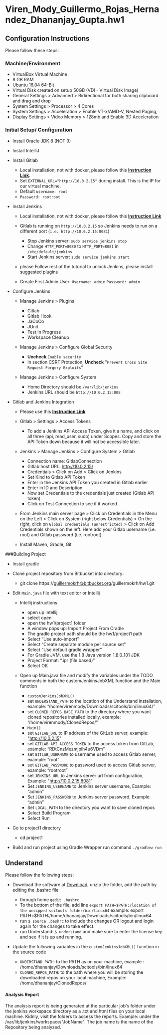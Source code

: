 # Viren_Mody_Guillermo_Rojas_Hernandez_Dhananjay_Gupta.hw1

Configuration Instructions
--- 
Please follow these steps:  

### Machine/Environment

+ VirtualBox Virtual Machine
+ 8 GB RAM
+ Ubuntu 16.04 64-Bit
+ Virtual Disk created on setup 50GB (VDI - Virtual Disk Image)
+ General Settings > Advanced > Bidirectional for both sharing clipboard and drag and drop
+ System Settings > Processor > 4 Cores
+ System Settings > Acceleration > Enable VT-x/AMD-V, Nested Paging, 
+ Display Settings > Video Memory >  128mb and Enable 3D Acceleration

### Initial Setup/ Configuration

* Install Oracle JDK 8 (NOT 9)
* Install IntelliJ
* Install Gitlab

  + Local installation, not with docker, please follow this [**Instruction Link**](https://about.gitlab.com/installation/#ubuntu).
  + Set `EXTERNAL_URL="http://10.0.2.15"` during install. This is the IP for our virtual machine.
  + Default `username: root`
  + `Password: rootroot`

* Install Jenkins

  + Local installation, not with docker, please follow this [**Instruction Link**](https://jenkins.io/doc/book/installing/#debian-ubuntu)
  + Gitlab is running on `http://10.0.2.15` so Jenkins needs to run on a different port (`i.e. http://10.0.2.15:8081`)
  
    - Stop Jenkins server: `sudo service jenkins stop`
    - Change `HTTP_PORT=8080` to `HTTP_PORT=8081` in `/etc/default/jenkins`
    - Start Jenkins server: `sudo service jenkins start`
  + please Follow rest of the tutorial to unlock Jenkins, please install suggested plugins
  + Create First Admin User: `Username: admin` `Password: admin`

* Configure Jenkins

  + Manage Jenkins > Plugins
  
    - Gitlab 
    - Gitlab Hook 
    - JaCoCo 
    - JUnit 
    - Test In Progress 
    - Workspace Cleanup
    
  + Manage Jenkins > Configure Global Security
  
    - **Uncheck** `Enable security`
    - In section CSRF Protection, **Uncheck** "`Prevent Cross Site Request Forgery Exploits`"

  + Manage Jenkins > Configure System

    - Home Directory should be `/var/lib/jenkins`
    - Jenkins URL should be `http://10.0.2.15:808`

* Gitlab and Jenkins Integration

  + Please use this [**Instruction Link**](https://www.swtestacademy.com/jenkins-gitlab-integration/)
  + Gitlab > Settings > Access Tokens

    - To add a Jenkins API Access Token, give it a name, and click on all three (api, read_user, sudo) under Scopes. Copy and store the API Token down because it will not be accessible later.

  + Jenkins > Manage Jenkins > Configure System > Gitlab

    - Connection name: GitlabConnection
    - Gitlab host URL: http://10.0.2.15/
    - Credentials > Click on Add > Click on Jenkins
    - Set Kind to Gitlab API Token
    - Enter in the Jenkins API Token you created in Gitlab earlier
    - Enter in ID and  Description
    - Now set Credentials to the credentials just created (Gitlab API token)
    - Click on Test Connection to see if it worked

  + From Jenkins main server page > Click on Credentials in the Menu on the Left > Click on System (right below Credentials) > On the right, click on `Global credentials (unrestricted)` > Click on Add Credentials shown on the left. Here add your Gitlab username (i.e. root) and Gitlab password (i.e. rootroot). 
  + Install Maven, Gradle, Git

###Building Project

* Install gradle
* Clone project repository from Bitbucket into directory:

  + git clone https://guillermokrh@bitbucket.org/guillermokrh/hw1.git

* Edit `Main.java` file with text editor or Intellij

  + Intellij instructions

    - open up intellij
    - select open
    - open the hw1/project1 folder
    - A window pops up: Import Project From Cradle
    - The gradle project path should be the hw1/project1 path
    - Select “Use auto-import”
    - Select “Create separate module per source set”
    - Select “Use default gradle wrapper”
    - For Gradle JVM, use the 1.8 Java version 1.8.0_101 JDK
    - Project Format: “.ipr (file based)”
    - Select OK
    
  + Open up Main.java file and modify the variables under the TODO comments in both the customJenkinsJobXML function and the Main function

    - `customJenkinsJobXML()`
    - set `UNDERSTAND_PATH` to the location of the Understand installation, example: “/home/virenmody/Downloads/scitools/bin/linux64/”
    - set `CLONED_REPOS_BASE_PATH` to the directory where you want cloned repositories installed locally, example: “/home/virenmody/ClonedRepos/”
    - `Main()`
    - set `GITLAB_URL` to IP address of the GitLab server, example: "http://10.0.2.15"
    - set `GITLAB_API_ACCESS_TOKEN` to the access token from GitLab, example: “RDtCnzMezmjpih4u6VDm”
    - set `GITLAB_USERNAME` to username used to access Gitlab server, example: “root”
    - set `GITLAB_PASSWORD` to password used to access Gitlab server, example: “rootroot”
    - set `JENKINS_URL` to Jenkins server url from configuration, Example: "http://10.0.2.15:8081"
    - Set `JENKINS_USERNAME` to Jenkins server username, Example: “admin”
    - Set `JENKINS_PASSWORD` to Jenkins server password, Example: “admin”
    - Set `LOCAL_PATH` to the directory you want to save cloned repos
    - Select Build Program
    - Select Run


* Go to project1 directory

    - cd project1
    
* Build and run project using Gradle Wrapper run command `./gradlew run`




Understand
---
Please follow the following steps: 

* Download the software at [Download](https://scitools.com/download-2/), unzip the folder, add the path by editing the .bashrc file

     * through home `gedit .bashrc`  
     * To the bottom of the file, add line `export PATH=$PATH:/location of the unzipped scitools folder/bin/linux64` example: export PATH=$PATH:/home/dhananjay/Downloads/scitools/bin/linux64
     * run `$ source .bashrc` to include the changes OR logout and login again for the changes to take effect.
     * run Understand: `$ understand` and make sure to enter the license key and see if it is up and running.
     
* Update the following variables in the `customJenkinsJobXML()` fucntion in the source code

     * `UNDERSTAND_PATH`: to the PATH as on your machine, example : /home/dhananjay/Downloads/scitools/bin/linux64 
     * `CLONED_REPOS_PATH`: to the path where you will be storing the downloaded repos on your local machine, Example: /home/dhananjay/ClonedRepos/

#### Analysis Report
  
The analysis report is being generated at the particular job's folder under the jenkins workspace directory as a .txt and html files on your local machine. Kidnly, visit the folders to access the reports.
Example: under the /var/lib/jenkins/workspace/"JobName". The job name is the name of the Repository being analyzed.  
